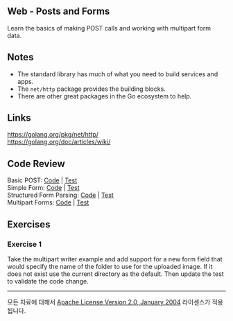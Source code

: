 ## Web - Posts and Forms

Learn the basics of making POST calls and working with multipart form data.

## Notes

* The standard library has much of what you need to build services and apps.
* The `net/http` package provides the building blocks.
* There are other great packages in the Go ecosystem to help.

## Links

https://golang.org/pkg/net/http/  
https://golang.org/doc/articles/wiki/  

## Code Review

Basic POST: [Code](example1/main.go) | [Test](example1/main_test.go)  
Simple Form: [Code](example2/main.go) | [Test](example2/main_test.go)  
Structured Form Parsing: [Code](example3/main.go) | [Test](example3/main_test.go)  
Multipart Forms: [Code](example4/main.go) | [Test](example4/main_test.go)  

## Exercises

### Exercise 1

Take the multipart writer example and add support for a new form field that would specify the name of the folder to use for the uploaded image. If it does not exist use the current directory as the default. Then update the test to validate the code change.
___
모든 자료에 대해서 [Apache License Version 2.0, January 2004](http://www.apache.org/licenses/LICENSE-2.0) 라이센스가 적용됩니다.
